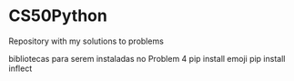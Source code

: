 # CS50Python
Repository with my solutions to problems

bibliotecas para serem instaladas no Problem 4
pip install emoji
pip install inflect